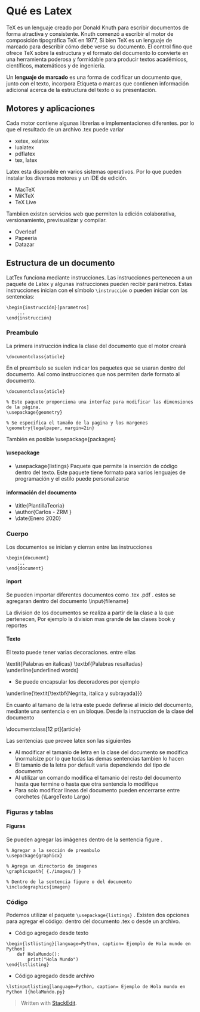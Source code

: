 
# Qué es Latex
TeX es un lenguaje creado por Donald Knuth para escribir documentos de forma atractiva y consistente. Knuth comenzó a escribir el motor de composición tipográfica TeX en 1977,
Si bien TeX es un lenguaje de marcado para describir cómo debe verse su documento. El control fino que ofrece TeX sobre la estructura y el formato del documento lo convierte en una herramienta poderosa y formidable para producir textos académicos, científicos, matemáticos y de ingeniería.

Un **lenguaje de marcado**  es una forma de codificar un documento que, junto con el texto, incorpora Etiqueta o marcas que contienen información adicional acerca de la estructura del texto o su presentación.

## Motores y aplicaciones

Cada motor contiene algunas librerías e implementaciones diferentes. por lo que el resultado de un archivo .tex puede variar

- xetex,  xelatex 
- lualatex
- pdflatex
- tex,  latex

Latex esta disponible en varios sistemas operativos. Por lo que pueden instalar los diversos motores y un IDE de edición. 

- MacTeX
- MiKTeX
- TeX Live

Tambiien existen servicios web que permiten la edición colaborativa, versionamiento, previsualizar y compilar.

- Overleaf
- Papeeria
- Datazar

## Estructura de un documento
LatTex funciona mediante instrucciones. Las instrucciones pertenecen a un paquete de Latex y algunas instrucciones pueden recibir parámetros. 
Estas instrucciones inician con el símbolo ```\instrucción``` o pueden iniciar con las sentencias: 
```
\begin{instrucción}[parametros]
	...
\end{instrucción}
```

### Preambulo
La primera instrucción indica la clase del documento que el motor creará 

```\documentclass{aticle}```

En el preambulo se suelen indicar los paquetes que se usaran dentro del documento. Así como instrucciones que nos permiten darle formato al documento. 
```
\documentclass{aticle}

% Este paquete proporciona una interfaz para modificar las dimensiones de la página.
\usepackage{geometry}

% Se especifica el tamaño de la pagina y los margenes
\geometry{legalpaper, margin=2in}

```

También es posible 
\usepackage{packages}


#### \usepackage
- \usepackage{listings}
	Paquete que permite la inserción de código dentro del texto. Este paquete tiene formato para varios lenguajes de programación y el estilo puede personalizarse 
	
#### información del documento
- \title{PlantillaTeoria}
- \author{Carlos - ZRM }
- \date{Enero 2020}
### Cuerpo
Los documentos se inician y cierran entre las instrucciones 
```
\begin{document}
	...
\end{document}
```
#### inport
Se pueden importar diferentes documentos como .tex .pdf . estos se agregaran dentro del documento
\input{filename}


La division de los documentos se realiza a partir de la clase a la que pertenecen, Por ejemplo la division mas grande de las clases book y reportes
 
#### Texto
El texto puede tener varias decoraciones. entre ellas

\textit{Palabras en italicas}
\textbf{Palabras resaltadas}
\underline{underlined words}

- Se puede encapsular los decoradores por ejemplo

\underline{\textit{\textbf{Negrita, italica y subrayada}}}


En cuanto al tamano de la letra este puede definrse al inicio del documento, mediante una sentencia o en un bloque. 
Desde la instruccion de la clase del documento 

\documentclass[12 pt]{article} 

Las sentencias que provee latex son las siguientes

- Al modificar el tamanio de letra en la clase del documento se modifica \normalsize por lo que todas las demas sentencias tambien lo hacen
- El tamanio de la letra por default varia dependiendo del tipo de documento
- Al utilizar un comando modifica el tamanio del resto del documento hasta que termine o hasta que otra sentencia lo modifique
- Para solo modificar lineas del documento pueden encerrarse entre corchetes {\LargeTexto Largo}


### Figuras y tablas
#### Figuras
Se pueden agregar las imágenes dentro de la sentencia figure .

``` 
% Agregar a la sección de preambulo
\usepackage{graphicx}

% Agrega un directorio de imagenes
\graphicspath{ {./images/} }

% Dentro de la sentencia figure o del documento
\includegraphics{imagen}
```
### Código
Podemos utilizar el paquete ``\usepackage{listings}`` .   Existen dos opciones para agregar el código: dentro del documento .tex o  desde un archivo. 

- Código agregado desde texto
 
```
\begin{lstlisting}[language=Python, caption= Ejemplo de Hola mundo en Python] 
	def HolaMundo():
		print("Hola Mundo")
\end{lstlisting}
 ```
 - Código agregado desde archivo
```
\lstinputlisting[language=Python, caption= Ejemplo de Hola mundo en Python ]{holaMundo.py}
```
 
> Written with [StackEdit](https://stackedit.io/).
<!--stackedit_data:
eyJoaXN0b3J5IjpbMTI3NzA0NjU2NSwxMzk4ODU4NDA5LC0xNz
A5NTc4MzQsLTgyNjYxNjMxMSwtMTk1ODg0MzI2NCwtMTI1MTY2
OTYwMCw5MTMyNDc4LDQ0MDE2MDUxMSw1NjQ3OTgxMDVdfQ==
-->